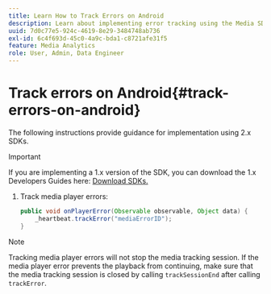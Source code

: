 ```yaml
---
title: Learn How to Track Errors on Android
description: Learn about implementing error tracking using the Media SDK on Android.
uuid: 7d0c77e5-924c-4619-8e29-3484748ab736
exl-id: 6c4f693d-45c0-4a9c-bda1-c8721afe31f5
feature: Media Analytics
role: User, Admin, Data Engineer
---
```

# Track errors on Android{#track-errors-on-android}

The following instructions provide guidance for implementation using 2.x SDKs.

>[!IMPORTANT]
>
>If you are implementing a 1.x version of the SDK, you can download the 1.x Developers Guides here: [Download SDKs.](/help/getting-started/download-sdks.md)

1. Track media player errors:

    ```java
    public void onPlayerError(Observable observable, Object data) {  
        _heartbeat.trackError("mediaErrorID");
    }
    ```

>[!NOTE]
>
>Tracking media player errors will not stop the media tracking session. If the media player error prevents the playback from continuing, make sure that the media tracking session is closed by calling `trackSessionEnd` after calling `trackError`.

